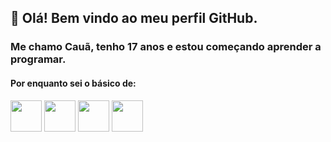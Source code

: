 ## 👋 Olá! Bem vindo ao meu perfil GitHub.
### Me chamo Cauã, tenho 17 anos e estou começando aprender a programar.
#### Por enquanto sei o básico de: 
<img src="https://github.com/yurijserrano/Github-Profile-Readme-Logos/blob/master/programming%20languages/python.svg" alt="" width="50"> <img src="https://github.com/yurijserrano/Github-Profile-Readme-Logos/blob/master/programming%20languages/javascript.svg" alt="" width="50"> <img src="https://cdn.jsdelivr.net/gh/devicons/devicon/icons/html5/html5-original-wordmark.svg" width="50"/> <img src="https://cdn.jsdelivr.net/gh/devicons/devicon/icons/css3/css3-original-wordmark.svg" width="50"/>
